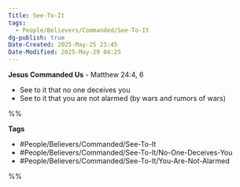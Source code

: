 ```yaml
---
Title: See-To-It
tags:
  - People/Believers/Commanded/See-To-It
dg-publish: true
Date-Created: 2025-May-25 23:45
Date-Modified: 2025-May-29 04:25
---
```

**Jesus Commanded Us** - Matthew 24:4, 6
- See to it that no one deceives you
- See to it that you are not alarmed (by wars and rumors of wars)

%%

**Tags**
- #People/Believers/Commanded/See-To-It
- #People/Believers/Commanded/See-To-It/No-One-Deceives-You
- #People/Believers/Commanded/See-To-It/You-Are-Not-Alarmed

%%
